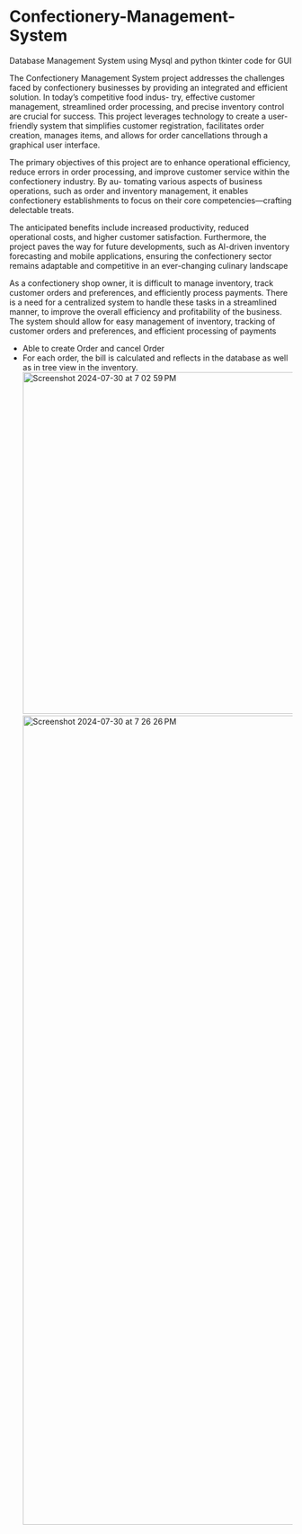 # Confectionery-Management-System
Database Management System using Mysql and python tkinter code for GUI

The Confectionery Management System project addresses the challenges faced by confectionery
businesses by providing an integrated and efficient solution. In today’s competitive food indus-
try, effective customer management, streamlined order processing, and precise inventory control
are crucial for success. This project leverages technology to create a user-friendly system that
simplifies customer registration, facilitates order creation, manages items, and allows for order
cancellations through a graphical user interface.

The primary objectives of this project are to enhance operational efficiency, reduce errors
in order processing, and improve customer service within the confectionery industry. By au-
tomating various aspects of business operations, such as order and inventory management, it
enables confectionery establishments to focus on their core competencies—crafting delectable
treats.

The anticipated benefits include increased productivity, reduced operational costs, and
higher customer satisfaction. Furthermore, the project paves the way for future developments,
such as AI-driven inventory forecasting and mobile applications, ensuring the confectionery
sector remains adaptable and competitive in an ever-changing culinary landscape

As a confectionery shop owner, it is difficult to manage inventory, track customer orders and
preferences, and efficiently process payments. There is a need for a centralized system to handle
these tasks in a streamlined manner, to improve the overall efficiency and profitability of the
business. The system should allow for easy management of inventory, tracking of customer
orders and preferences, and efficient processing of payments

* Able to create Order and cancel Order
* For each order, the bill is calculated and reflects in the database as well as in tree view in the inventory.
  <img width="608" alt="Screenshot 2024-07-30 at 7 02 59 PM" src="https://github.com/user-attachments/assets/0adfd504-b081-4d8d-9143-742aeffc3b11">
  <img width="1440" alt="Screenshot 2024-07-30 at 7 26 26 PM" src="https://github.com/user-attachments/assets/358ecff8-75da-4b94-a809-7e96f85afa33">
